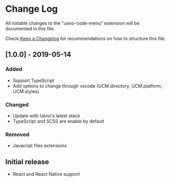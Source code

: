 # Change Log
All notable changes to the "ueno-code-menu" extension will be documented in this file.

Check [Keep a Changelog](http://keepachangelog.com/) for recommendations on how to structure this file.

## [1.0.0] - 2019-05-14
### Added
- Support TypeScript
- Add options to change through vscode (UCM.directory, UCM.platform, UCM.styles)

### Changed
- Update with Ueno's latest stack
- TypeScript and SCSS are enable by default

### Removed
- Javacript files extensions

## Initial release
 - React and React Native support
